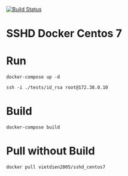 [![Build Status](https://travis-ci.org/vietdien2005/sshd-docker.svg?branch=master)](https://travis-ci.org/vietdien2005/sshd-docker)

# SSHD Docker Centos 7

# Run 

``` docker-compose up -d ```

``` ssh -i ./tests/id_rsa root@172.38.0.10 ```

# Build 

``` docker-compose build ```

# Pull without Build 

``` docker pull vietdien2005/sshd_centos7 ```
